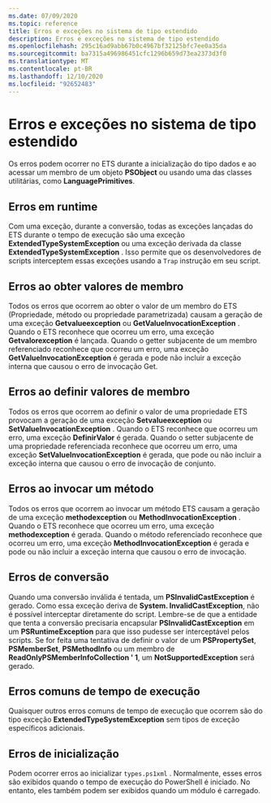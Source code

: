 ```yaml
---
ms.date: 07/09/2020
ms.topic: reference
title: Erros e exceções no sistema de tipo estendido
description: Erros e exceções no sistema de tipo estendido
ms.openlocfilehash: 295c16ad9abb67b0c4967bf32125bfc7ee0a35da
ms.sourcegitcommit: ba7315a496986451cfc1296b659d73ea2373d3f0
ms.translationtype: MT
ms.contentlocale: pt-BR
ms.lasthandoff: 12/10/2020
ms.locfileid: "92652483"
---
```

# <a name="errors-and-exceptions-in-the-extended-type-system"></a>Erros e exceções no sistema de tipo estendido

Os erros podem ocorrer no ETS durante a inicialização do tipo dados e ao acessar um membro de um objeto **PSObject** ou usando uma das classes utilitárias, como **LanguagePrimitives**.

## <a name="runtime-errors"></a>Erros em runtime

Com uma exceção, durante a conversão, todas as exceções lançadas do ETS durante o tempo de execução são uma exceção **ExtendedTypeSystemException** ou uma exceção derivada da classe **ExtendedTypeSystemException** . Isso permite que os desenvolvedores de scripts interceptem essas exceções usando a `Trap` instrução em seu script.

## <a name="errors-getting-member-values"></a>Erros ao obter valores de membro

Todos os erros que ocorrem ao obter o valor de um membro do ETS (Propriedade, método ou propriedade parametrizada) causam a geração de uma exceção **Getvalueexception** ou **GetValueInvocationException** .
Quando o ETS reconhece que ocorreu um erro, uma exceção **Getvalorexception** é lançada. Quando o getter subjacente de um membro referenciado reconhece que ocorreu um erro, uma exceção **GetValueInvocationException** é gerada e pode não incluir a exceção interna que causou o erro de invocação Get.

## <a name="errors-setting-member-values"></a>Erros ao definir valores de membro

Todos os erros que ocorrem ao definir o valor de uma propriedade ETS provocam a geração de uma exceção **Setvalueexception** ou **SetValueInvocationException** . Quando o ETS reconhece que ocorreu um erro, uma exceção **DefinirValor** é gerada. Quando o setter subjacente de uma propriedade referenciada reconhece que ocorreu um erro, uma exceção **SetValueInvocationException** é gerada, que pode ou não incluir a exceção interna que causou o erro de invocação de conjunto.

## <a name="errors-invoking-a-method"></a>Erros ao invocar um método

Todos os erros que ocorrem ao invocar um método ETS causam a geração de uma exceção **methodexception** ou **MethodInvocationException** . Quando o ETS reconhece que ocorreu um erro, uma exceção **methodexception** é gerada. Quando o método referenciado reconhece que ocorreu um erro, uma exceção **MethodInvocationException** é gerada e pode ou não incluir a exceção interna que causou o erro de invocação.

## <a name="casting-errors"></a>Erros de conversão

Quando uma conversão inválida é tentada, um **PSInvalidCastException** é gerado. Como essa exceção deriva de **System. InvalidCastException**, não é possível interceptar diretamente do script. Lembre-se de que a entidade que tenta a conversão precisaria encapsular **PSInvalidCastException** em um **PSRuntimeException** para que isso pudesse ser interceptável pelos scripts. Se for feita uma tentativa de definir o valor de um **PSPropertySet**, **PSMemberSet**, **PSMethodInfo** ou um membro de **ReadOnlyPSMemberInfoCollection ' 1**, um **NotSupportedException** será gerado.

## <a name="common-runtime-errors"></a>Erros comuns de tempo de execução

Quaisquer outros erros comuns de tempo de execução que ocorrem são do tipo exceção **ExtendedTypeSystemException** sem tipos de exceção específicos adicionais.

## <a name="initialization-errors"></a>Erros de inicialização

Podem ocorrer erros ao inicializar `types.ps1xml` . Normalmente, esses erros são exibidos quando o tempo de execução do PowerShell é iniciado. No entanto, eles também podem ser exibidos quando um módulo é carregado.
